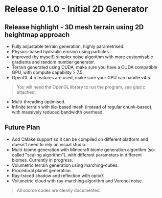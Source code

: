 #  Release 0.1.0 - Initial 2D Generator

## Release highlight - 3D mesh terrain using 2D heightmap approach

- Fully adjustable terrain generation, highly parametrised.
- Physics-based hydraulic erosion using particles.
- Improved (by myself) simplex noise algorithm with more customisable gradients and random number generator.
- Terrain generated using CUDA, make sure you have a CUDA compatible GPU, with compute capability > 7.5.
- OpenGL 4.5 features are used, make sure your GPU can handle v4.5.

> You will need the OpenGL library to run the program, see glad.c attached.

- Multi-threading optimised.
- Infinite terrain with tile-based mesh (instead of regular chunk-based), with massively reduced bandwidth overhead.

## Future Plan

- Add CMake support so it can be compiled on different platform and doesn't need to rely on visual studio.
- Multi-biome generation with Minecraft biome generation algorithm (so-called "scaling algorithm"), with different parameters in different biomes. Currently in progress.
- Volumetric terrain generation using marching-cubes.
- Procedural planet generation.
- Ray-traced shadow and reflection with optix7.
- Volumetric cloud with ray-marching algorithm and Voronoi noise.

> All source codes are clearly documented.